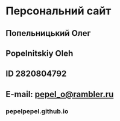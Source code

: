 # Персональний сайт
## Попельницький Олег
## Popelnitskiy Oleh
## ID 2820804792
## E-mail: pepel_o@rambler.ru
### pepelpepel.github.io
